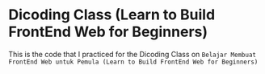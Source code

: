 # Dicoding Class (Learn to Build FrontEnd Web for Beginners)

This is the code that I practiced for the Dicoding Class on `Belajar Membuat FrontEnd Web untuk Pemula (Learn to Build FrontEnd Web for Beginners)`
